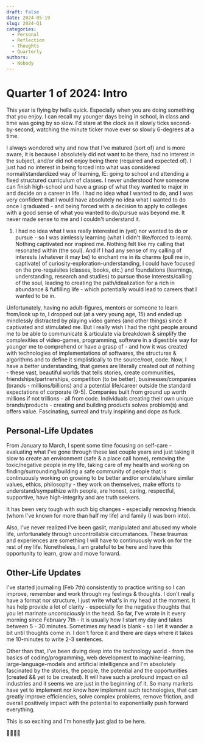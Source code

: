```yaml
---
draft: False
date: 2024-05-19
slug: 2024-Q1
categories:
  - Personal
  - Reflection
  - Thoughts
  - Quarterly
authors:
  - Nobody
---
```


# Quarter 1 of 2024: Intro

This year is flying by hella quick. Especially when you are doing something that you enjoy. I can recall my younger days being in school, in class and time was going by so slow. I'd stare at the clock as it slowly ticks second-by-second, watching the minute ticker move ever so slowly 6-degrees at a time. 

I always wondered why and now that I've matured (sort of) and is more aware, it is because I absolutely did not want to be there, had no interest in the subject, and/or did not enjoy being there (required and expected of). I just had no interest in being forced into what was considered normal/standardized way of learning, IE: going to school and attending a fixed structured curriculum of classes. I never understood how someone can finish high-school and have a grasp of what they wanted to major in and decide on a career in life. I had no idea what I wanted to do, and I was very confident that I would have absolutely no idea what I wanted to do once I graduated - and being forced with a decision to apply to colleges with a good sense of what you wanted to do/pursue was beyond me. It never made sense to me and I couldn't understand it.

1. I had no idea what I was really interested in (yet) nor wanted to do or pursue - so I was aimlessly learning (what I didn't like/forced to learn). Nothing captivated nor inspired me. Nothing felt like my calling that resonated within (the soul). And if I had any sense of my calling of interests (whatever it may be) to enchant me in its charms (pull me in, captivate) of curiosity-exploration-understanding, I could have focused on the pre-requisites (classes, books, etc.) and foundations (learnings, understanding, research and studies) to pursue those interests/calling of the soul, leading to creating the path/idealization for a rich in abundance & fulfilling life - which potentially would lead to careers that I wanted to be in.

Unfortunately, having no adult-figures, mentors or someone to learn from/look up to, I dropped out (at a very young age, 15) and ended up mindlessly distracted by playing video games (and other things) since it captivated and stimulated me. But I really wish I had the right people around me to be able to communicate & articulate via breakdown & simplify the complexities of video-games, programming, software in a digestible way for younger me to comprehend or have a grasp of - and how it was created with technologies of implementations of softwares, the structures & algorithms and to define it simplistically to the source/root, code. Now, I have a better understanding, that games are literally created out of nothing - these vast, beautiful worlds that tells stories, create communities, friendships/partnerships, competition (to be better), businesses/companies (brands - millions/billions) and a potential life/career outside the standard expectations of corporate (9-5). Companies built from ground up worth millions if not trillions - all from code. Individuals creating their own unique brands/products - creating and building products solves problem(s) and offers value. Fascinating, surreal and truly inspiring and dope as fuck.

## Personal-Life Updates

From January to March, I spent some time focusing on self-care - evaluating what I've gone through these last couple years and just taking it slow to create an environment (safe & a place call home), removing the toxic/negative people in my life, taking care of my health and working on finding/surrounding/building a safe community of people that is continuously working on growing to be better and/or emulate/share similar values, ethics, philosophy - they work on themselves, make efforts to understand/sympathize with people, are honest, caring, respectful, supportive, have high-integrity and are truth seekers.      

It has been very tough with such big changes - especially removing friends (whom I've known for more than half my life) and family (I was born into).

Also, I've never realized I've been gaslit, manipulated and abused my whole life, unfortunately through uncontrollable circumstances. These traumas and experiences are something I will have to continuously work on for the rest of my life. Nonetheless, I am grateful to be here and have this opportunity to learn, grow and move forward.

## Other-Life Updates

I've started journaling (Feb 7th) consistently to practice writing so I can improve, remember and work through my feelings & thoughts. I don't really have a format nor structure, I just write what's in my head at the moment. It has help provide a lot of clarity - especially for the negative thoughts that you let marinate *unconsciously* in the head. So far, I've wrote in it every morning since February 7th - it is usually how I start my day and takes between 5 - 30 minutes. Sometimes my head is blank - so I let it wander a bit until thoughts come in. I don't force it and there are days where it takes me 10-minutes to write 2-3 sentences.

Other than that, I've been diving deep into the technology world - from the basics of coding/programming, web development to machine-learning, large-language-models and artificial intelligence and I'm absolutely fascinated by the stories, the people, the potential and the opportunities (created && yet to be created). It will have such a profound impact on *all* industries and it seems we are just in the beginning of it. So many markets have yet to implement nor know how implement such technologies, that can greatly improve efficiencies, solve complex problems, remove friction, and overall positively impact with the potential to exponentially push forward everything. 

This is so exciting and I'm honestly just glad to be here.

🩵🩶💜💙